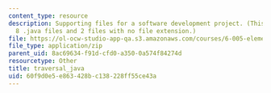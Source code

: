 ```yaml
---
content_type: resource
description: Supporting files for a software development project. (This ZIP file contains
  8 .java files and 2 files with no file extension.)
file: https://ol-ocw-studio-app-qa.s3.amazonaws.com/courses/6-005-elements-of-software-construction-fall-2008/60f9d0e5e863428bc138228ff55ce43a_traversal_java.zip
file_type: application/zip
parent_uid: 8ac69634-f91d-cfd0-a350-0a574f84274d
resourcetype: Other
title: traversal_java
uid: 60f9d0e5-e863-428b-c138-228ff55ce43a
---
```

